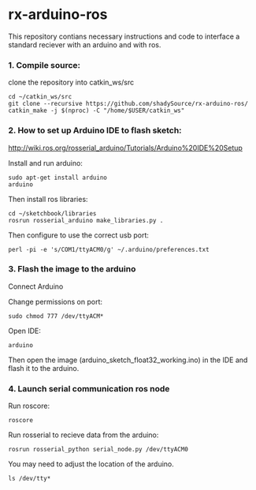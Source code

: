 # rx-arduino-ros
This repository contians necessary instructions and code to interface a standard reciever with an arduino and with ros.

### 1. Compile source:
clone the repository into catkin_ws/src

    cd ~/catkin_ws/src
    git clone --recursive https://github.com/shadySource/rx-arduino-ros/
    catkin_make -j $(nproc) -C "/home/$USER/catkin_ws"

### 2. How to set up Arduino IDE to flash sketch:
http://wiki.ros.org/rosserial_arduino/Tutorials/Arduino%20IDE%20Setup

Install and run arduino:

    sudo apt-get install arduino
    arduino

Then install ros libraries:

    cd ~/sketchbook/libraries
    rosrun rosserial_arduino make_libraries.py .

Then configure to use the correct usb port:

    perl -pi -e 's/COM1/ttyACM0/g' ~/.arduino/preferences.txt

### 3. Flash the image to the arduino

Connect Arduino

Change permissions on port:

    sudo chmod 777 /dev/ttyACM*

Open IDE:

    arduino

Then open the image (arduino_sketch_float32_working.ino) in the IDE and flash it to the arduino.

### 4. Launch serial communication ros node
Run roscore:

    roscore

Run rosserial to recieve data from the arduino:

    rosrun rosserial_python serial_node.py /dev/ttyACM0
    
You may need to adjust the location of the arduino.

    ls /dev/tty*

